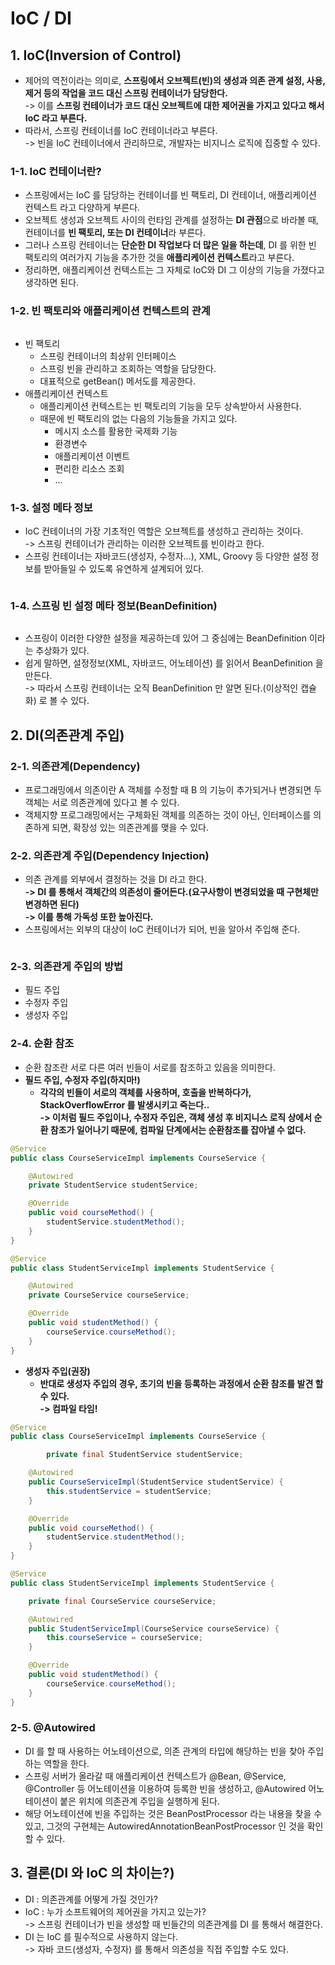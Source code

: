 # IoC / DI

## 1. IoC(Inversion of Control)

* 제어의 역전이라는 의미로, **스프링에서 오브젝트(빈)의 생성과 의존 관계 설정, 사용, 제거 등의 작업을 코드 대신 스프링 컨테이너가 담당한다.** \
  \-> 이를 **스프링 컨테이너가 코드 대신 오브젝트에 대한 제어권을 가지고 있다고 해서 IoC 라고 부른다.**&#x20;
* 따라서, 스프링 컨테이너를 IoC 컨테이너라고 부른다. \
  \-> 빈을 IoC 컨테이너에서 관리하므로, 개발자는 비지니스 로직에 집중할 수 있다.&#x20;

### 1-1. IoC 컨테이너란?

* 스프링에서는 IoC 를 담당하는 컨테이너를 빈 팩토리, DI 컨테이너, 애플리케이션 컨텍스트 라고 다양하게 부른다.&#x20;
* 오브젝트 생성과 오브젝트 사이의 런타임 관계를 설정하는 **DI 관점**으로 바라볼 때, 컨테이너를 **빈 팩토리, 또는 DI 컨테이너**라 부른다.&#x20;
* 그러나 스프링 컨테이너는 **단순한 DI 작업보다 더 많은 일을 하는데**, DI 를 위한 빈 팩토리의 여러가지 기능을 추가한 것을 **애플리케이션 컨텍스트**라고 부른다.&#x20;
* 정리하면, 애플리케이션 컨텍스트는 그 자체로 IoC와 DI 그 이상의 기능을 가졌다고 생각하면 된다.&#x20;

### 1-2. 빈 팩토리와 애플리케이션 컨텍스트의 관계

<figure><img src="../../.gitbook/assets/image (5) (1) (1) (1).png" alt=""><figcaption></figcaption></figure>

* 빈 팩토리
  * 스프링 컨테이너의 최상위 인터페이스
  * 스프링 빈을 관리하고 조회하는 역할을 담당한다.&#x20;
  * 대표적으로 getBean() 메서도를 제공한다.
* 애플리케이션 컨텍스트
  * 애플리케이션 컨텍스트는 빈 팩토리의 기능을 모두 상속받아서 사용한다.
  * 때문에 빈 팩토리의 없는 다음의 기능들을 가지고 있다.
    * 메시지 소스를 활용한 국제화 기능
    * 환경변수
    * 애플리케이션 이벤트
    * 편리한 리소스 조회&#x20;
    * ...

### 1-3. 설정 메타 정보

* IoC 컨테이너의 가장 기초적인 역할은 오브젝트를 생성하고 관리하는 것이다. \
  \-> 스프링 컨테이너가 관리하는 이러한 오브젝트를 빈이라고 한다.&#x20;
* 스프링 컨테이너는 자바코드(생성자, 수정자...), XML, Groovy 등 다양한 설정 정보를 받아들일 수 있도록 유연하게 설계되어 있다.&#x20;

<figure><img src="../../.gitbook/assets/image (1) (1) (2) (1).png" alt=""><figcaption></figcaption></figure>

### 1-4. 스프링 빈 설정 메타 정보(BeanDefinition)

<figure><img src="../../.gitbook/assets/image (9) (1).png" alt=""><figcaption></figcaption></figure>

* 스프링이 이러한 다양한 설정을 제공하는데 있어 그 중심에는 BeanDefinition 이라는 추상화가 있다.&#x20;
* 쉽게 말하면, 설정정보(XML, 자바코드, 어노테이션) 를 읽어서 BeanDefinition 을 만든다. \
  \-> 따라서 스프링 컨테이너는 오직 BeanDefinition 만 알면 된다.(이상적인 캡슐화) 로 볼 수 있다.

## 2. DI(의존관계 주입)

### 2-1. 의존관계(Dependency)

* 프로그래밍에서 의존이란 A 객체를 수정할 때 B 의 기능이 추가되거나 변경되면 두 객체는 서로 의존관계에 있다고 볼 수 있다.&#x20;
* 객체지향 프로그래밍에서는 구체화된 객체를 의존하는 것이 아닌, 인터페이스를 의존하게 되면, 확장성 있는 의존관계를 맺을 수 있다.&#x20;

### 2-2. 의존관계 주입(Dependency Injection)

* 의존 관계를 외부에서 결정하는 것을 DI 라고 한다. \
  **-> DI 를 통해서 객체간의 의존성이 줄어든다.(요구사항이 변경되었을 때 구현체만 변경하면 된다)**\
  **-> 이를 통해 가독성 또한 높아진다.**&#x20;
* 스프링에서는 외부의 대상이 IoC 컨테이너가 되어, 빈을 알아서 주입해 준다.

<figure><img src="../../.gitbook/assets/image (8) (2).png" alt=""><figcaption></figcaption></figure>

### 2-3. 의존관게 주입의 방법

* 필드 주입
* 수정자 주입
* 생성자 주입

### 2-4. 순환 참조

* 순환 참조란 서로 다른 여러 빈들이 서로를 참조하고 있음을 의미한다.&#x20;
* **필드 주입, 수정자 주입(하지마!)**
  * **각각의 빈들이 서로의 객체를 사용하며, 호출을 반복하다가, StackOverflowError 를 발생시키고 죽는다..**\
    **-> 이처럼 필드 주입이나, 수정자 주입은, 객체 생성 후 비지니스 로직 상에서 순환 참조가 일어나기 때문에, 컴파일 단계에서는 순환참조를 잡아낼 수 없다.**&#x20;

```java
@Service
public class CourseServiceImpl implements CourseService {

    @Autowired
    private StudentService studentService;

    @Override
    public void courseMethod() {
        studentService.studentMethod();
    }
}

@Service
public class StudentServiceImpl implements StudentService {

    @Autowired
    private CourseService courseService;

    @Override
    public void studentMethod() {
        courseService.courseMethod();
    }
}
```

* **생성자 주입(권장)**
  * **반대로 생성자 주입의 경우, 초기의 빈을 등록하는 과정에서 순환 참조를 발견 할 수 있다.** \
    **-> 컴파일 타임!**

```java
@Service
public class CourseServiceImpl implements CourseService {

        private final StudentService studentService;

    @Autowired
    public CourseServiceImpl(StudentService studentService) {
        this.studentService = studentService;
    }

    @Override
    public void courseMethod() {
        studentService.studentMethod();
    }
}

@Service
public class StudentServiceImpl implements StudentService {

    private final CourseService courseService;

    @Autowired
    public StudentServiceImpl(CourseService courseService) {
        this.courseService = courseService;
    }

    @Override
    public void studentMethod() {
        courseService.courseMethod();
    }
}
```

### 2-5. @Autowired&#x20;

* DI 를 할 때 사용하는 어노테이션으로, 의존 관계의 타입에 해당하는 빈을 찾아 주입하는 역할을 한다.&#x20;
* 스프링 서버가 올라갈 때 애플리케이션 컨텍스트가 @Bean, @Service, @Controller 등 어노테이션을 이용하여 등록한 빈을 생성하고, @Autowired 어노테이션이 붙은 위치에 의존관계 주입을 실행하게 된다.&#x20;
* 해당 어노테이션에 빈을 주입하는 것은 BeanPostProcessor 라는 내용을 찾을 수 있고, 그것의 구현체는 AutowiredAnnotationBeanPostProcessor 인 것을 확인할 수 있다.&#x20;

## 3. 결론(DI 와 IoC 의 차이는?)

* DI : 의존관계를 어떻게 가질 것인가?
* IoC : 누가 소프트웨어의 제어권을 가지고 있는가?\
  \-> 스프링 컨테이너가 빈을 생성할 때 빈들간의 의존관계를 DI 를 통해서 해결한다.
* DI 는 IoC 를 필수적으로 사용하지 않는다. \
  \-> 자바 코드(생성자, 수정자) 를 통해서 의존성을 직접 주입할 수도 있다.&#x20;

